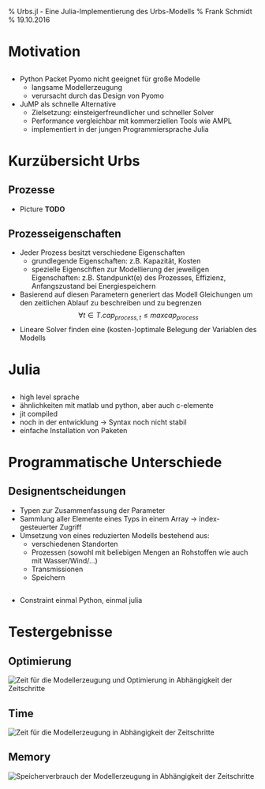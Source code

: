 % Urbs.jl - Eine Julia-Implementierung des Urbs-Modells
% Frank Schmidt
% 19.10.2016

# Motivation
##
- Python Packet Pyomo nicht geeignet für große Modelle
	* langsame Modellerzeugung
	* verursacht durch das Design von Pyomo
- JuMP als schnelle Alternative
	* Zielsetzung: einsteigerfreundlicher und schneller Solver
	* Performance vergleichbar mit kommerziellen Tools wie AMPL
	* implementiert in der jungen Programmiersprache Julia


# Kurzübersicht Urbs
## Prozesse
- Picture **TODO**

## Prozesseigenschaften
- Jeder Prozess besitzt verschiedene Eigenschaften
	* grundlegende Eigenschaften: z.B. Kapazität, Kosten
	* spezielle Eigenschften zur Modellierung der jeweiligen Eigenschaften: z.B. Standpunkt(e) des Prozesses, Effizienz, Anfangszustand bei Energiespeichern
- Basierend auf diesen Parametern generiert das Modell Gleichungen um den zeitlichen Ablauf zu beschreiben und zu begrenzen
$$\forall t \in T . cap_{process,t} \leq maxcap_{process}$$
- Lineare Solver finden eine (kosten-)optimale Belegung der Variablen des Modells

# Julia
##
- high level sprache
- ähnlichkeiten mit matlab und python, aber auch c-elemente
- jit compiled
- noch in der entwicklung $\rightarrow$ Syntax noch nicht stabil
- einfache Installation von Paketen

# Programmatische Unterschiede
## Designentscheidungen
- Typen zur Zusammenfassung der Parameter
- Sammlung aller Elemente eines Typs in einem Array $\rightarrow$ index-gesteuerter Zugriff
- Umsetzung von eines reduzierten Modells bestehend aus:
	* verschiedenen Standorten
	* Prozessen (sowohl mit beliebigen Mengen an Rohstoffen wie auch mit Wasser/Wind/...)
	* Transmissionen
	* Speichern

##
- Constraint einmal Python, einmal julia

# Testergebnisse
## Optimierung
![Zeit für die Modellerzeugung und Optimierung in Abhängigkeit der Zeitschritte](images/solve.png)

## Time
![Zeit für die Modellerzeugung in Abhängigkeit der Zeitschritte](images/model.png)

## Memory
![Speicherverbrauch der Modellerzeugung in Abhängigkeit der Zeitschritte](images/memory.png)

